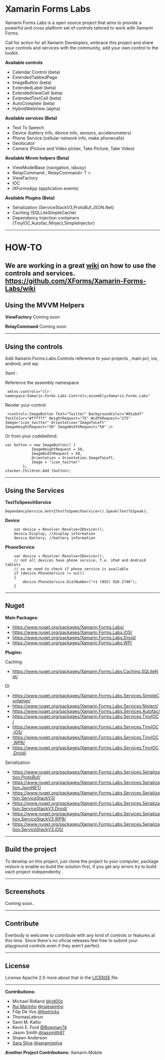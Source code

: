 Xamarin Forms Labs
=====================

Xamarin Forms Labs is a open source project that aims to provide a powerful and cross platform set of controls tailored to work with Xamarin Forms.

Call for action for all Xamarin Developers, embrace this project and share your controls and services with the community, add your own control to the toolkit.

**Available controls**

 - Calendar Control (beta)  
 - ExtendedTabbedPage  
 - ImageButton (beta)
 - ExtendedLabel (beta)
 - ExtendedViewCell (beta)
 - ExtendedTextCell (beta)
 - AutoComplete (beta)
 - HybridWebView (alpha)

**Available services (Beta)**

 - Text To Speech 
 - Device (battery info, device info, sensors, accelerometers)
 - Phone Service (cellular network info, make phonecalls)
 - Geolocator
 - Camera (Picture and Video picker, Take Picture, Take Video)

**Available Mvvm helpers (Beta)**

 - ViewModelBase (navigation, isbusy)
 - RelayCommand ; RelayCommand< T >
 - ViewFactory
 - IOC
 - IXFormsApp (application events)

**Available Plugins (Beta)**
    

 - Serialization (ServiceStackV3,ProtoBuf,JSON.Net)
 - Caching (SQLLiteSimpleCache)
 - Dependency Injection containers (TinyIOC,Autofac,NInject,SimpleInjector)

   
_________________



**HOW-TO**
======

We are working in a great [wiki][1] on how to use the controls and services. https://github.com/XForms/Xamarin-Forms-Labs/wiki
------------------------------------------------------------------------

Using the MVVM Helpers
-----------

**ViewFactory**
Coming soon

**RelayCommand**
Coming soon

_________________

Using the controls
-----------


Add Xamarin.Forms.Labs.Controls reference to your projects , main pcl, ios, android, and wp.

Xaml :

Reference the assembly namespace 

     xmlns:controls="clr-namespace:Xamarin.Forms.Labs.Controls;assembly=Xamarin.Forms.Labs"

Render your control:

     <controls:ImageButton Text="Twitter" BackgroundColor="#01abdf" TextColor="#ffffff" HeightRequest="75" WidthRequest="175" Image="icon_twitter" Orientation="ImageToLeft"  ImageHeightRequest="50" ImageWidthRequest="50" />
      
Or from your codebehind:


	var button = new ImageButton() {
				ImageHeightRequest = 50,
				ImageWidthRequest = 50,
				Orientation = Orientation.ImageToLeft,
				Image = "icon_twitter"
			};
	stacker.Children.Add (button);
	
_________________

Using the Services
-----------
**TextToSpeechService** 

	DependencyService.Get<ITextToSpeechService>().Speak(TextToSpeak);
	
**Device** 

		var device = Resolver.Resolve<IDevice>();
		device.Display; //display information
		device.Battery; //battery information

	
**PhoneService** 

	 	var device = Resolver.Resolve<IDevice>();
		// not all devices have phone service, f.e. iPod and Android tablets
		// so we need to check if phone service is available
		if (device.PhoneService != null)
		{
			device.PhoneService.DialNumber("+1 (855) 926-2746");
		}

_______________

Nuget
--------------
**Main Packages:**

 - https://www.nuget.org/packages/Xamarin.Forms.Labs/
 - https://www.nuget.org/packages/Xamarin.Forms.Labs.iOS/
 - https://www.nuget.org/packages/Xamarin.Forms.Labs.Droid/
 - https://www.nuget.org/packages/Xamarin.Forms.Labs.WP/

**Plugins:**

Caching 

 - https://www.nuget.org/packages/Xamarin.Forms.Labs.Caching.SQLiteNet/

DI 

 - https://www.nuget.org/packages/Xamarin.Forms.Labs.Services.SimpleContainer/
 - https://www.nuget.org/packages/Xamarin.Forms.Labs.Services.Ninject/
 - https://www.nuget.org/packages/Xamarin.Forms.Labs.Services.Autofac/
 - https://www.nuget.org/packages/Xamarin.Forms.Labs.Services.TinyIOC/
 - https://www.nuget.org/packages/Xamarin.Forms.Labs.Services.TinyIOC.iOS/
 - https://www.nuget.org/packages/Xamarin.Forms.Labs.Services.TinyIOC.WP8/
 - https://www.nuget.org/packages/Xamarin.Forms.Labs.Services.TinyIOC.Droid/

Serialization

 - https://www.nuget.org/packages/Xamarin.Forms.Labs.Services.Serialization.ProtoBuf/
 - https://www.nuget.org/packages/Xamarin.Forms.Labs.Services.Serialization.JsonNET/
 - https://www.nuget.org/packages/Xamarin.Forms.Labs.Services.Serialization.ServiceStackV3/
 - https://www.nuget.org/packages/Xamarin.Forms.Labs.Services.Serialization.ServiceStackV3.Droid/
 - https://www.nuget.org/packages/Xamarin.Forms.Labs.Services.Serialization.ServiceStackV3.WP8/
 - https://www.nuget.org/packages/Xamarin.Forms.Labs.Services.Serialization.ServiceStackV3.iOS/



_________________

Build the project
--------------

To develop on this project, just clone the project to your computer, package restore is enable so build the solution first, if you get any errors try to build each project independently .


_________________

Screenshots
-----------
Coming soon..

__________________

Contribute
-----------

Everbody is welcome to contribute with any kind of controls or features at this time. Since there's no oficial releases feel free to submit your playground controls even if they aren't perfect. 
__________________

License
-----------

License Apache 2.0 more about that in the [LICENSE][2] file. 
__________________

**Contributions:**
 - Michael Ridland [@rid00z ](https://twitter.com/rid00z)
 - [Rui Marinho](http://ruimarinho.net/)  [@ruiespinho](https://twitter.com/ruiespinho)
 - Filip De Vos  [@foxtricks](https://twitter.com/foxtricks)
 - ThomasLebrun 
 - Sami M. Kallio 
 - Kevin E. Ford [@Bowman74](https://twitter.com/Bowman74)
 - Jason Smith [@jassmith87](https://twitter.com/jassmith87)
 - Shawn Anderson
 - [Sara Silva](saramgsilva.com) [@saramgsilva](https://twitter.com/saramgsilva)

 **Another Project Contributions:**
 	Xamarin.Mobile


  [1]: https://github.com/XForms/Xamarin-Forms-Labs/wiki
  [2]: https://github.com/XForms/XForms-Toolkit/blob/master/LICENSE

